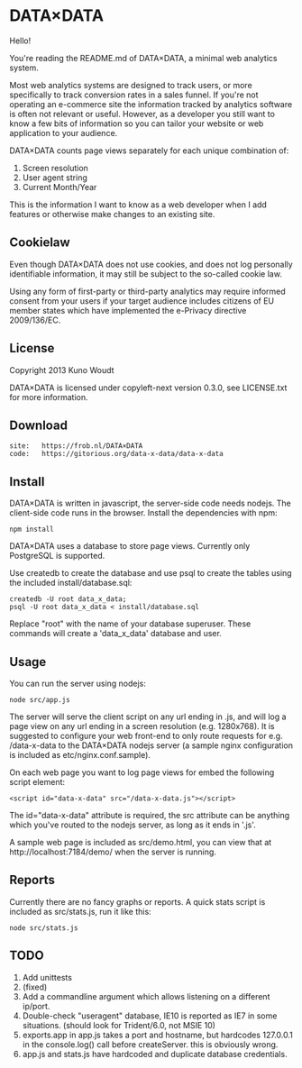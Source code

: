 
DATA×DATA
=========

Hello!

You're reading the README.md of DATA×DATA, a minimal web analytics
system.

Most web analytics systems are designed to track users, or more
specifically to track conversion rates in a sales funnel. If you're
not operating an e-commerce site the information tracked by analytics
software is often not relevant or useful. However, as a developer you
still want to know a few bits of information so you can tailor your
website or web application to your audience.

DATA×DATA counts page views separately for each unique combination of:

1. Screen resolution
2. User agent string
3. Current Month/Year

This is the information I want to know as a web developer when I add
features or otherwise make changes to an existing site.


Cookielaw
---------

Even though DATA×DATA does not use cookies, and does not log
personally identifiable information, it may still be subject to the
so-called cookie law.

Using any form of first-party or third-party analytics may require
informed consent from your users if your target audience includes
citizens of EU member states which have implemented the e-Privacy
directive 2009/136/EC.


License
-------

Copyright 2013  Kuno Woudt

DATA×DATA is licensed under copyleft-next version 0.3.0, see
LICENSE.txt for more information.


Download
--------

    site:   https://frob.nl/DATA×DATA
    code:   https://gitorious.org/data-x-data/data-x-data


Install
-------

DATA×DATA is written in javascript, the server-side code needs nodejs.
The client-side code runs in the browser.  Install the dependencies
with npm:

    npm install

DATA×DATA uses a database to store page views.  Currently only
PostgreSQL is supported.

Use createdb to create the database and use psql to create the tables
using the included install/database.sql:

    createdb -U root data_x_data;
    psql -U root data_x_data < install/database.sql

Replace "root" with the name of your database superuser.  These commands
will create a 'data_x_data' database and user.


Usage
-----

You can run the server using nodejs:

    node src/app.js

The server will serve the client script on any url ending in .js, and
will log a page view on any url ending in a screen resolution (e.g.
1280x768).  It is suggested to configure your web front-end to only
route requests for e.g. /data-x-data to the DATA×DATA nodejs server (a
sample nginx configuration is included as etc/nginx.conf.sample).

On each web page you want to log page views for embed the following
script element:

    <script id="data-x-data" src="/data-x-data.js"></script>

The id="data-x-data" attribute is required, the src attribute can be
anything which you've routed to the nodejs server, as long as it ends
in '.js'.

A sample web page is included as src/demo.html, you can view that at
http://localhost:7184/demo/ when the server is running.


Reports
-------

Currently there are no fancy graphs or reports.  A quick stats script
is included as src/stats.js, run it like this:

    node src/stats.js


TODO
----

1. Add unittests
2. (fixed)
3. Add a commandline argument which allows listening on a different ip/port.
4. Double-check "useragent" database, IE10 is reported as IE7 in some situations.
   (should look for Trident/6.0, not MSIE 10)
5. exports.app in app.js takes a port and hostname, but hardcodes
   127.0.0.1 in the console.log() call before createServer.  this is
   obviously wrong.
6. app.js and stats.js have hardcoded and duplicate database credentials.
